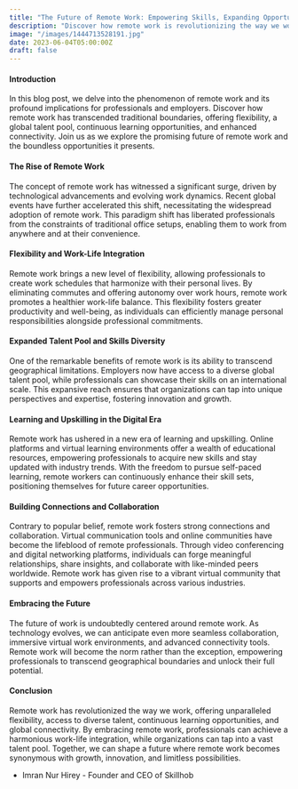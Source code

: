 ```yaml
---
title: "The Future of Remote Work: Empowering Skills, Expanding Opportunities"
description: "Discover how remote work is revolutionizing the way we work and opening up new possibilities for professionals and employers. Explore the benefits of flexible work arrangements, the global talent pool, continuous learning opportunities, and the power of virtual connections. Join the remote work movement and unlock a future where skills thrive and opportunities know no boundaries."
image: "/images/1444713528191.jpg"
date: 2023-06-04T05:00:00Z
draft: false
---
```


#### Introduction
In this blog post, we delve into the phenomenon of remote work and its profound implications for professionals and employers. Discover how remote work has transcended traditional boundaries, offering flexibility, a global talent pool, continuous learning opportunities, and enhanced connectivity. Join us as we explore the promising future of remote work and the boundless opportunities it presents.

#### The Rise of Remote Work 
The concept of remote work has witnessed a significant surge, driven by technological advancements and evolving work dynamics. Recent global events have further accelerated this shift, necessitating the widespread adoption of remote work. This paradigm shift has liberated professionals from the constraints of traditional office setups, enabling them to work from anywhere and at their convenience.

#### Flexibility and Work-Life Integration
Remote work brings a new level of flexibility, allowing professionals to create work schedules that harmonize with their personal lives. By eliminating commutes and offering autonomy over work hours, remote work promotes a healthier work-life balance. This flexibility fosters greater productivity and well-being, as individuals can efficiently manage personal responsibilities alongside professional commitments.

#### Expanded Talent Pool and Skills Diversity
One of the remarkable benefits of remote work is its ability to transcend geographical limitations. Employers now have access to a diverse global talent pool, while professionals can showcase their skills on an international scale. This expansive reach ensures that organizations can tap into unique perspectives and expertise, fostering innovation and growth.

#### Learning and Upskilling in the Digital Era
Remote work has ushered in a new era of learning and upskilling. Online platforms and virtual learning environments offer a wealth of educational resources, empowering professionals to acquire new skills and stay updated with industry trends. With the freedom to pursue self-paced learning, remote workers can continuously enhance their skill sets, positioning themselves for future career opportunities.

#### Building Connections and Collaboration
Contrary to popular belief, remote work fosters strong connections and collaboration. Virtual communication tools and online communities have become the lifeblood of remote professionals. Through video conferencing and digital networking platforms, individuals can forge meaningful relationships, share insights, and collaborate with like-minded peers worldwide. Remote work has given rise to a vibrant virtual community that supports and empowers professionals across various industries.
#### Embracing the Future
The future of work is undoubtedly centered around remote work. As technology evolves, we can anticipate even more seamless collaboration, immersive virtual work environments, and advanced connectivity tools. Remote work will become the norm rather than the exception, empowering professionals to transcend geographical boundaries and unlock their full potential.

#### Conclusion
Remote work has revolutionized the way we work, offering unparalleled flexibility, access to diverse talent, continuous learning opportunities, and global connectivity. By embracing remote work, professionals can achieve a harmonious work-life integration, while organizations can tap into a vast talent pool. Together, we can shape a future where remote work becomes synonymous with growth, innovation, and limitless possibilities.






- Imran Nur Hirey - Founder and CEO of Skillhob